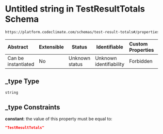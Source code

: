 # Untitled string in TestResultTotals Schema

```txt
https://platform.codeclimate.com/schemas/test-result-totals#/properties/_type
```




| Abstract            | Extensible | Status         | Identifiable            | Custom Properties | Additional Properties | Access Restrictions | Defined In                                                                                          |
| :------------------ | ---------- | -------------- | ----------------------- | :---------------- | --------------------- | ------------------- | --------------------------------------------------------------------------------------------------- |
| Can be instantiated | No         | Unknown status | Unknown identifiability | Forbidden         | Allowed               | none                | [TestResultTotals.schema.json\*](../../schemas/TestResultTotals.schema.json "open original schema") |

## \_type Type

`string`

## \_type Constraints

**constant**: the value of this property must be equal to:

```json
"TestResultTotals"
```
